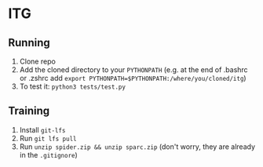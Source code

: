 # ITG

## Running
1. Clone repo
2. Add the cloned directory to your `PYTHONPATH` (e.g. at the end of .bashrc or .zshrc add `export PYTHONPATH=$PYTHONPATH:/where/you/cloned/itg`)
3. To test it: `python3 tests/test.py`

## Training
1. Install `git-lfs` 
2. Run `git lfs pull`
3. Run `unzip spider.zip && unzip sparc.zip` (don't worry, they are already in the `.gitignore`)